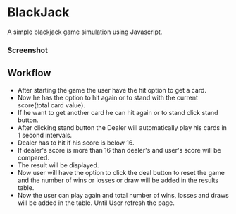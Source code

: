 # BlackJack

A simple blackjack game simulation using Javascript.

### Screenshot

## Workflow

- After starting the game the user have the hit option to get a card.
- Now he has the option to hit again or to stand with the current score(total card value).
- If he want to get another card he can hit again or to stand click stand button.
- After clicking stand button the Dealer will automatically play his cards in 1 second intervals.
- Dealer has to hit if his score is below 16.
- If dealer's score is more than 16 than dealer's and user's score will be compared.
- The result will be displayed.
- Now user will have the option to click the deal button to reset the game and the number of wins or losses or draw will be added in the results table.
- Now the user can play again and total number of wins, losses and draws will be added in the table. Until User refresh the page.
